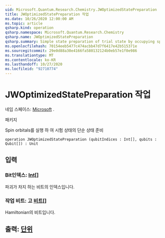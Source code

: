 ```yaml
---
uid: Microsoft.Quantum.Research.Chemistry.JWOptimizedStatePreparation
title: JWOptimizedStatePreparation 작업
ms.date: 10/26/2020 12:00:00 AM
ms.topic: article
qsharp.kind: operation
qsharp.namespace: Microsoft.Quantum.Research.Chemistry
qsharp.name: JWOptimizedStatePreparation
qsharp.summary: Simple state preparation of trial state by occupying spin-orbitals
ms.openlocfilehash: 70154eeb5477c474acbb47d7f6417e42b515371e
ms.sourcegitcommit: 29e0d88a30e4166fa580132124b0eb57e1f0e986
ms.translationtype: MT
ms.contentlocale: ko-KR
ms.lasthandoff: 10/27/2020
ms.locfileid: "92710774"
---
```

# <a name="jwoptimizedstatepreparation-operation"></a>JWOptimizedStatePreparation 작업

네임 스페이스: [Microsoft](xref:Microsoft.Quantum.Research.Chemistry) .

패키지 [](https://nuget.org/packages/)


Spin orbitals를 실행 하 여 시험 상태의 단순 상태 준비

```qsharp
operation JWOptimizedStatePreparation (qubitIndices : Int[], qubits : Qubit[]) : Unit
```


## <a name="input"></a>입력

### <a name="qubitindices--int"></a>Bit인덱스: [Int](xref:microsoft.quantum.lang-ref.int)[]

파괴가 차지 하는 비트의 인덱스입니다.


### <a name="qubits--qubit"></a>작업 비트: 고 [비트](xref:microsoft.quantum.lang-ref.qubit)[]

Hamiltonian의 비트입니다.



## <a name="output--unit"></a>출력: [단위](xref:microsoft.quantum.lang-ref.unit)

